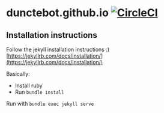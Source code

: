 # dunctebot.github.io [![CircleCI](https://circleci.com/gh/DuncteBot/dunctebot.github.io.svg?style=shield)](https://circleci.com/gh/DuncteBot/dunctebot.github.io)

## Installation instructions

Follow the jekyll installation instructions :) [https://jekyllrb.com/docs/installation/](https://jekyllrb.com/docs/installation/)

Basically:
 - Install ruby
 - Run `bundle install`

Run with `bundle exec jekyll serve`
